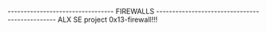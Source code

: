 --------------------------------- FIREWALLS -----------------------------------------------
ALX SE project 0x13-firewall!!!
